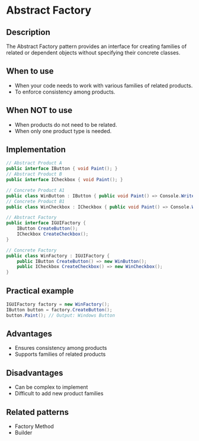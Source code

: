 # Abstract Factory

## Description
The Abstract Factory pattern provides an interface for creating families of related or dependent objects without specifying their concrete classes.

## When to use
- When your code needs to work with various families of related products.
- To enforce consistency among products.

## When NOT to use
- When products do not need to be related.
- When only one product type is needed.

## Implementation
```csharp
// Abstract Product A
public interface IButton { void Paint(); }
// Abstract Product B
public interface ICheckbox { void Paint(); }

// Concrete Product A1
public class WinButton : IButton { public void Paint() => Console.WriteLine("Windows Button"); }
// Concrete Product B1
public class WinCheckbox : ICheckbox { public void Paint() => Console.WriteLine("Windows Checkbox"); }

// Abstract Factory
public interface IGUIFactory {
    IButton CreateButton();
    ICheckbox CreateCheckbox();
}

// Concrete Factory
public class WinFactory : IGUIFactory {
    public IButton CreateButton() => new WinButton();
    public ICheckbox CreateCheckbox() => new WinCheckbox();
}
```

## Practical example
```csharp
IGUIFactory factory = new WinFactory();
IButton button = factory.CreateButton();
button.Paint(); // Output: Windows Button
```

## Advantages
- Ensures consistency among products
- Supports families of related products

## Disadvantages
- Can be complex to implement
- Difficult to add new product families

## Related patterns
- Factory Method
- Builder
